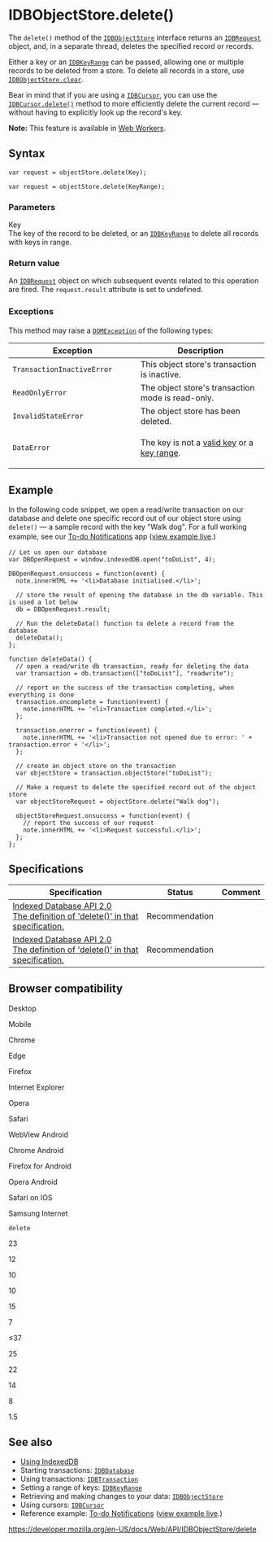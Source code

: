 IDBObjectStore.delete()
=======================

The `delete()` method of the [`IDBObjectStore`](../idbobjectstore) interface returns an [`IDBRequest`](../idbrequest) object, and, in a separate thread, deletes the specified record or records.

Either a key or an [`IDBKeyRange`](../idbkeyrange) can be passed, allowing one or multiple records to be deleted from a store. To delete all records in a store, use [`IDBObjectStore.clear`](clear).

Bear in mind that if you are using a [`IDBCursor`](../idbcursor), you can use the [`IDBCursor.delete()`](../idbcursor/delete) method to more efficiently delete the current record — without having to explicitly look up the record's key.

**Note:** This feature is available in [Web Workers](../web_workers_api).

Syntax
------

    var request = objectStore.delete(Key);

    var request = objectStore.delete(KeyRange);

### Parameters

Key  
The key of the record to be deleted, or an [`IDBKeyRange`](../idbkeyrange) to delete all records with keys in range.

### Return value

An [`IDBRequest`](../idbrequest) object on which subsequent events related to this operation are fired. The `request.result` attribute is set to undefined.

### <span style="line-height: 1.5;">Exceptions</span>

This method may raise a [`DOMException`](../domexception) of the following types:

<table><colgroup><col style="width: 50%" /><col style="width: 50%" /></colgroup><thead><tr class="header"><th>Exception</th><th>Description</th></tr></thead><tbody><tr class="odd"><td><code>TransactionInactiveError</code></td><td>This object store's transaction is inactive.</td></tr><tr class="even"><td><code>ReadOnlyError</code></td><td>The object store's transaction mode is read-only.</td></tr><tr class="odd"><td><code>InvalidStateError</code></td><td>The object store has been deleted.</td></tr><tr class="even"><td><code>DataError</code></td><td><p>The key is not a <a href="https://dvcs.w3.org/hg/IndexedDB/raw-file/tip/Overview.html#dfn-valid-key">valid key</a> or a <a href="https://dvcs.w3.org/hg/IndexedDB/raw-file/tip/Overview.html#dfn-key-range">key range</a>.</p></td></tr></tbody></table>

Example
-------

In the following code snippet, we open a read/write transaction on our database and delete one specific record out of our object store using `delete()` — a sample record with the key "Walk dog". For a full working example, see our [To-do Notifications](https://github.com/mdn/to-do-notifications/)<span style="line-height: 1.5;"> app (</span>[view example live](https://mdn.github.io/to-do-notifications/)<span style="line-height: 1.5;">.)</span>

    // Let us open our database
    var DBOpenRequest = window.indexedDB.open("toDoList", 4);

    DBOpenRequest.onsuccess = function(event) {
      note.innerHTML += '<li>Database initialised.</li>';

      // store the result of opening the database in the db variable. This is used a lot below
      db = DBOpenRequest.result;

      // Run the deleteData() function to delete a record from the database
      deleteData();
    };

    function deleteData() {
      // open a read/write db transaction, ready for deleting the data
      var transaction = db.transaction(["toDoList"], "readwrite");

      // report on the success of the transaction completing, when everything is done
      transaction.oncomplete = function(event) {
        note.innerHTML += '<li>Transaction completed.</li>';
      };

      transaction.onerror = function(event) {
        note.innerHTML += '<li>Transaction not opened due to error: ' + transaction.error + '</li>';
      };

      // create an object store on the transaction
      var objectStore = transaction.objectStore("toDoList");

      // Make a request to delete the specified record out of the object store
      var objectStoreRequest = objectStore.delete("Walk dog");

      objectStoreRequest.onsuccess = function(event) {
        // report the success of our request
        note.innerHTML += '<li>Request successful.</li>';
      };
    };

Specifications
--------------

<table><thead><tr class="header"><th>Specification</th><th>Status</th><th>Comment</th></tr></thead><tbody><tr class="odd"><td><a href="https://www.w3.org/TR/IndexedDB/#dom-idbobjectstore-delete">Indexed Database API 2.0<br />
<span class="small">The definition of 'delete()' in that specification.</span></a></td><td><span class="spec-rec">Recommendation</span></td><td></td></tr><tr class="even"><td><a href="https://www.w3.org/TR/IndexedDB/#dom-idbobjectstore-delete">Indexed Database API 2.0<br />
<span class="small">The definition of 'delete()' in that specification.</span></a></td><td><span class="spec-rec">Recommendation</span></td><td></td></tr></tbody></table>

Browser compatibility
---------------------

Desktop

Mobile

Chrome

Edge

Firefox

Internet Explorer

Opera

Safari

WebView Android

Chrome Android

Firefox for Android

Opera Android

Safari on IOS

Samsung Internet

`delete`

23

12

10

10

15

7

≤37

25

22

14

8

1.5

See also
--------

-   [Using IndexedDB](../indexeddb_api/using_indexeddb)
-   Starting transactions: [`IDBDatabase`](../idbdatabase)
-   Using transactions: [`IDBTransaction`](../idbtransaction)
-   Setting a range of keys: [`IDBKeyRange`](../idbkeyrange)
-   Retrieving and making changes to your data: [`IDBObjectStore`](../idbobjectstore)
-   Using cursors: [`IDBCursor`](../idbcursor)
-   Reference example: [To-do Notifications](https://github.com/mdn/to-do-notifications/tree/gh-pages) ([view example live](https://mdn.github.io/to-do-notifications/).)

<a href="https://developer.mozilla.org/en-US/docs/Web/API/IDBObjectStore/delete" class="_attribution-link">https://developer.mozilla.org/en-US/docs/Web/API/IDBObjectStore/delete</a>
